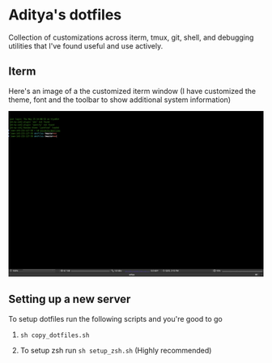 # Aditya's dotfiles


Collection of customizations across iterm, tmux, git, shell, and debugging utilities that I've found useful and use actively.

## Iterm

Here's an image of a the customized iterm window (I have customized the theme, font and the toolbar to show additional system information)

![iTerm2](assets/iterm.png)


## Setting up a new server

To setup dotfiles run the following scripts and you're good to go

1. `sh copy_dotfiles.sh`

2. To setup zsh run `sh setup_zsh.sh` (Highly recommended)
